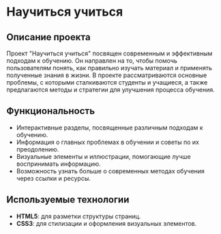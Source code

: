 # Научиться учиться

## Описание проекта

Проект "Научиться учиться" посвящен современным и эффективным подходам к обучению. Он направлен на то, чтобы помочь пользователям понять, как правильно изучать материал и применять полученные знания в жизни. В проекте рассматриваются основные проблемы, с которыми сталкиваются студенты и учащиеся, а также предлагаются методы и стратегии для улучшения процесса обучения.

## Функциональность

- Интерактивные разделы, посвященные различным подходам к обучению.
- Информация о главных проблемах в обучении и советы по их преодолению.
- Визуальные элементы и иллюстрации, помогающие лучше воспринимать информацию.
- Возможность узнать больше о современных методах обучения через ссылки и ресурсы.

## Используемые технологии

- **HTML5**: для разметки структуры страниц.
- **CSS3**: для стилизации и оформления визуальных элементов.